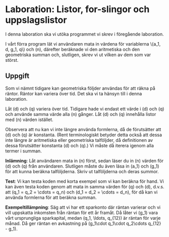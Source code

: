# Laboration: Listor, for-slingor och uppslagslistor

I denna laboration ska vi utöka programmet vi skrev i föregående laboration.

I vårt förra program lät vi användaren mata in värdena för variablerna \\(a_1, 
d, g_1, q\\) och \(n\), därefter beräknade vi den aritmetiska och den 
geometriska summan och, slutligen, skrev vi ut vilken av dem som var störst.


## Uppgift

Som vi nämnt tidigare kan geometriska följder användas för att räkna på räntor. 
Räntor kan variera över tid. Det ska vi ta hänsyn till i denna laboration.

Låt \(d\) och \(q\) variera över tid. Tidigare hade vi endast ett värde i \(d\) 
och \(q\) och använde samma värde alla \(n\) gånger. Låt \(d\) och \(q\) 
innehålla listor med \(n\) värden istället.

Observera att nu kan vi inte längre använda formlerna, då de förutsätter att 
\(d\) och \(q\) är konstanta. (Rent terminologiskt betyder detta också att dessa 
inte längre är aritmetiska eller geometriska talföljder, då definitionen av 
dessa förutsätter konstanta \(d\) och \(q\).) Vi måste då iterera igenom alla 
termer i summan.

**Inlämning**: Låt användaren mata in \(n\) först, sedan läser du in \(n\) 
värden för \(d\) och \(q\) från användaren. Slutligen måste du även läsa in 
\(a_1\) och \(g_1\) för att kunna beräkna talföljderna. Skriv ut talföljderna 
och deras summor.

**Test**: Vi kan testa koden med korta exempel som vi kan beräkna för hand. Vi 
kan även testa koden genom att mata in samma värden för \(q\) och \(d\), d.v.s. 
att \(q_1 = q_2 = \cdots = q_n\) och \(d_1 = d_2 = \cdots = d_n\), för då kan 
vi använda formlerna för att beräkna summan.

**Exempeltillämpning**: Säg att vi har ett sparkonto där räntan varierar och vi 
vill uppskatta inkomsten från räntan för ett år framåt. Då låter vi \(g_1\) 
vara vårt ursprungliga sparkapital, medan \(q_1, \ldots, q_{12}\) är räntan för 
varje månad.  Då ger räntan en avkastning på \(g_1\cdot q_1\cdot q_2\cdots 
q_{12} - g_1\).


